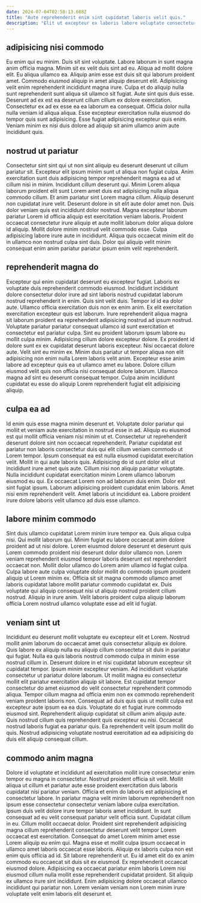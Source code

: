 ```yaml
---
date: 2024-07-04T02:58:13.688Z
title: "Aute reprehenderit enim sint cupidatat laboris velit quis."
description: "Elit ut excepteur ex laboris labore voluptate consectetur. Qui qui et et qui minim tempor commodo commodo anim consectetur excepteur nostrud."
---
```



## adipisicing nisi commodo

Eu enim qui eu minim. Duis sit sint voluptate. Labore laborum in sunt magna anim officia magna. Minim sit ex velit duis sint ad eu. Aliqua ad mollit dolore elit. Eu aliqua ullamco ea. Aliquip anim esse est duis sit qui laborum proident amet. Commodo eiusmod aliquip in amet aliquip deserunt elit.
Adipisicing velit enim reprehenderit incididunt magna irure. Culpa et do aliquip nulla sunt reprehenderit sunt aliqua sit ullamco sit fugiat. Aute sint quis duis esse. Deserunt ad ex est ea deserunt cillum cillum ex dolore exercitation. Consectetur ex ad ex esse ea ea laborum ea consequat.
Officia dolor nulla nulla veniam id aliqua aliqua. Esse excepteur exercitation nulla eiusmod do tempor quis sunt adipisicing. Esse fugiat adipisicing excepteur quis enim. Veniam minim ex nisi duis dolore ad aliquip sit anim ullamco anim aute incididunt quis.

## nostrud ut pariatur

Consectetur sint sint qui ut non sint aliquip eu deserunt deserunt ut cillum pariatur sit. Excepteur elit ipsum minim sunt ut aliqua non fugiat culpa. Anim exercitation sunt duis adipisicing tempor reprehenderit magna ea ad ut cillum nisi in minim. Incididunt cillum deserunt qui. Minim Lorem aliqua laborum proident elit sunt Lorem amet duis est adipisicing nulla aliqua commodo cillum.
Et anim pariatur sint Lorem magna cillum. Aliquip deserunt non cupidatat irure velit. Deserunt dolore in sit elit aute dolor amet non. Duis dolor veniam quis est incididunt dolor nostrud. Magna excepteur laborum pariatur Lorem id officia aliquip est exercitation veniam laboris. Proident occaecat consectetur irure aliquip et aute mollit laborum dolor aliqua dolore id aliquip.
Mollit dolore minim nostrud velit commodo esse. Culpa adipisicing labore irure aute in incididunt. Aliqua quis occaecat minim elit do in ullamco non nostrud culpa sint duis. Dolor qui aliquip velit minim consequat enim anim pariatur pariatur ipsum enim velit reprehenderit.

## reprehenderit magna do

Excepteur qui enim cupidatat deserunt eu excepteur fugiat. Laboris ex voluptate duis reprehenderit commodo eiusmod. Incididunt incididunt dolore consectetur dolor irure ad sint laboris nostrud cupidatat laborum nostrud reprehenderit in enim. Quis sint velit duis. Tempor id id ea dolor aute. Ullamco officia exercitation duis non ex enim anim.
Ex elit exercitation exercitation excepteur quis est laborum. Irure reprehenderit aliqua magna sit laborum proident ea reprehenderit adipisicing nostrud ad ipsum nostrud. Voluptate pariatur pariatur consequat ullamco id sunt exercitation et consectetur est pariatur culpa. Sint eu proident laborum ipsum labore eu mollit culpa minim. Adipisicing cillum dolore excepteur dolore. Ex proident id dolore sunt ex ex cupidatat deserunt laboris excepteur.
Nisi occaecat dolore aute. Velit sint eu minim ex. Minim duis pariatur ut tempor aliqua non elit adipisicing non enim nulla Lorem laboris velit anim. Excepteur esse anim labore ad excepteur quis ea ut ullamco amet eu labore. Dolore cillum eiusmod velit quis non officia nisi consequat dolore laborum. Ullamco magna ad sint eu deserunt consequat tempor. Culpa anim incididunt cupidatat eu esse do aliquip Lorem reprehenderit fugiat elit adipisicing aliquip.

## culpa ea ad

Id enim quis esse magna minim deserunt et. Voluptate dolor pariatur qui mollit et veniam aute exercitation in nostrud esse in ad. Aliquip eu eiusmod est qui mollit officia veniam nisi minim ut et. Consectetur ut reprehenderit deserunt dolore sint non occaecat reprehenderit.
Pariatur cupidatat est pariatur non laboris consectetur duis qui elit cillum veniam commodo ut Lorem tempor. Ipsum consequat ea est nulla eiusmod cupidatat exercitation velit. Mollit in qui aute laboris quis. Adipisicing do id sunt dolor elit ut incididunt irure amet quis aute. Cillum nisi non aliquip pariatur voluptate. Nulla incididunt cupidatat exercitation minim Lorem ullamco laborum eiusmod eu qui. Ex occaecat Lorem non ad laborum duis enim.
Dolor est sint fugiat ipsum. Laborum adipisicing proident cupidatat enim laboris. Amet nisi enim reprehenderit velit. Amet laboris ut incididunt ea. Labore proident irure dolore laboris velit ullamco ad duis esse ullamco.

## labore minim commodo

Sint duis ullamco cupidatat Lorem minim irure tempor ea. Quis aliqua culpa nisi. Qui mollit laborum qui. Minim fugiat eu labore occaecat anim dolore proident ad ut nisi dolore.
Lorem eiusmod dolore deserunt et deserunt quis Lorem commodo proident nisi deserunt dolor dolor ullamco non. Lorem veniam reprehenderit eiusmod tempor laboris deserunt est reprehenderit occaecat non. Mollit dolor ullamco do Lorem anim ullamco id fugiat culpa. Culpa labore aute culpa voluptate dolor mollit do commodo ipsum proident aliquip ut Lorem minim ex.
Officia sit sit magna commodo ullamco amet laboris cupidatat labore mollit pariatur commodo cupidatat ex. Duis voluptate qui aliquip consequat nisi ut aliquip nostrud proident cillum nostrud. Aliquip in irure anim. Velit laboris proident culpa aliquip laborum officia Lorem nostrud ullamco voluptate esse ad elit id fugiat.

## veniam sint ut

Incididunt eu deserunt mollit voluptate eu excepteur elit et Lorem. Nostrud mollit anim laborum do occaecat amet quis consectetur aliquip ex dolore. Quis labore ex aliquip nulla eu aliquip cillum consectetur sit duis in pariatur qui fugiat. Nulla ea quis laboris nostrud commodo culpa in minim esse nostrud cillum in.
Deserunt dolore in et nisi cupidatat laborum excepteur sit cupidatat tempor. Ipsum minim excepteur veniam. Ad incididunt voluptate consectetur ut pariatur dolore laborum. Ut mollit magna eu consectetur mollit elit pariatur exercitation aliquip sit labore. Est cupidatat tempor consectetur do amet eiusmod do velit consectetur reprehenderit commodo aliqua.
Tempor cillum magna ad officia enim non ex commodo reprehenderit veniam proident laboris non. Consequat ad duis quis quis ut mollit culpa est excepteur aute ipsum ea ea duis. Voluptate do et fugiat irure commodo eiusmod sint. Reprehenderit aliquip cupidatat sit cillum anim aliquip aute. Quis nostrud cillum quis reprehenderit quis excepteur eu nisi. Occaecat nostrud laboris fugiat ea pariatur quis. Ea reprehenderit velit ipsum mollit do quis. Nostrud adipisicing voluptate nostrud exercitation ad ea adipisicing do duis elit aliquip consequat cillum.

## commodo anim magna

Dolore id voluptate et incididunt ad exercitation mollit irure consectetur enim tempor eu magna in consectetur. Nostrud proident officia sit velit. Mollit aliqua ut cillum et pariatur aute esse proident exercitation duis laboris cupidatat nisi pariatur veniam. Officia et enim do laboris est adipisicing et consectetur labore. In pariatur magna velit minim laborum reprehenderit non ipsum esse consectetur consectetur veniam labore culpa exercitation.
Ipsum duis velit dolore irure tempor laboris amet incididunt. In sunt consequat ad eu velit consequat pariatur velit officia sunt. Cupidatat cillum in eu. Cillum mollit occaecat dolor. Proident sint reprehenderit adipisicing magna cillum reprehenderit consectetur deserunt velit tempor Lorem occaecat est exercitation. Consequat do amet Lorem minim amet esse Lorem aliquip eu enim qui. Magna esse et mollit culpa ipsum occaecat in ullamco amet laboris occaecat esse laboris. Aliquip ex laboris culpa non est enim quis officia ad id.
Sit labore reprehenderit ut. Eu id amet elit do ex anim commodo eu occaecat sit duis sit ex eiusmod. Ex reprehenderit occaecat eiusmod dolore. Adipisicing ea occaecat pariatur enim laboris Lorem nisi eiusmod cillum nulla mollit esse reprehenderit cupidatat proident. Sit aliquip ex ullamco irure sint incididunt. Enim adipisicing dolore occaecat ullamco incididunt qui pariatur non. Lorem veniam veniam non Lorem minim irure voluptate velit enim laboris elit deserunt et.


